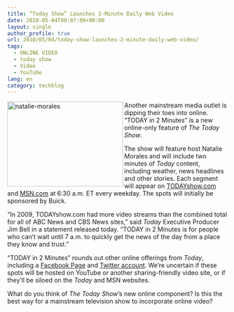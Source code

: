 ```yaml
---
title: “Today Show” Launches 2-Minute Daily Web Video
date: 2010-05-04T00:07:00+00:00
layout: single
author_profile: true
url: 2010/05/04/today-show-launches-2-minute-daily-web-video/
tags:
  - ONLINE VIDEO
  - today show
  - Video
  - YouTube
lang: en
category: techblog
---
```

[<img title="natalie-morales" border="0" alt="natalie-morales" align="left" src="http://lh3.ggpht.com/_vaUVXcmC3OI/S99eSB0r51I/AAAAAAAACEY/ul2gd_6F8b8/natalie-morales_thumb%5B1%5D.jpg?imgmax=800" width="264" height="194" />](http://lh5.ggpht.com/_vaUVXcmC3OI/S99ePpFr7XI/AAAAAAAACEU/_yjkLjZBaYg/s1600-h/natalie-morales%5B3%5D.jpg) Another mainstream media outlet is dipping their toes into online. “TODAY in 2 Minutes” is a new online-only feature of _The Today Show_. 

The show will feature host Natalie Morales and will include two minutes of _Today_ content, including weather, news headlines and other stories. Each segment will appear on [TODAYshow.com](http://todayshow.com/) and [MSN.com](http://msn.com/) at 6:30 a.m. ET every weekday. The spots will initially be sponsored by Buick. 

“In 2009, TODAYshow.com had more video streams than the combined total for all of ABC News and CBS News sites,” said _Today_ Executive Producer Jim Bell in a statement released today. “TODAY in 2 Minutes is for people who can’t wait until 7 a.m. to quickly get the news of the day from a place they know and trust.” 

“TODAY in 2 Minutes” rounds out other online offerings from _Today_, including a [Facebook Page](http://www.facebook.com/todayshow) and [Twitter account](http://twitter.com/todayshow). We’re uncertain if these spots will be hosted on YouTube or another sharing-friendly video site, or if they’ll be siloed on the _Today_ and MSN websites. 

What do you think of _The Today Show_’s new online component? Is this the best way for a mainstream television show to incorporate online video?